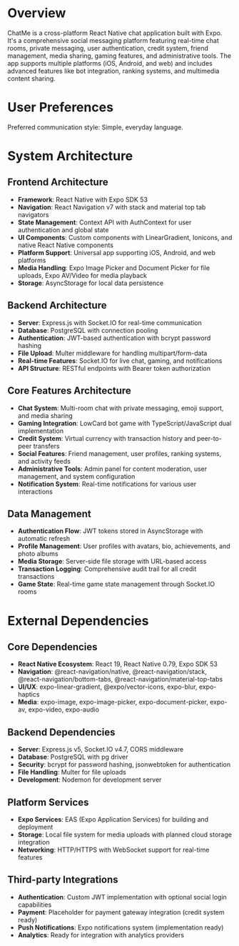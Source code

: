 # Overview

ChatMe is a cross-platform React Native chat application built with Expo. It's a comprehensive social messaging platform featuring real-time chat rooms, private messaging, user authentication, credit system, friend management, media sharing, gaming features, and administrative tools. The app supports multiple platforms (iOS, Android, and web) and includes advanced features like bot integration, ranking systems, and multimedia content sharing.

# User Preferences

Preferred communication style: Simple, everyday language.

# System Architecture

## Frontend Architecture
- **Framework**: React Native with Expo SDK 53
- **Navigation**: React Navigation v7 with stack and material top tab navigators
- **State Management**: Context API with AuthContext for user authentication and global state
- **UI Components**: Custom components with LinearGradient, Ionicons, and native React Native components
- **Platform Support**: Universal app supporting iOS, Android, and web platforms
- **Media Handling**: Expo Image Picker and Document Picker for file uploads, Expo AV/Video for media playback
- **Storage**: AsyncStorage for local data persistence

## Backend Architecture
- **Server**: Express.js with Socket.IO for real-time communication
- **Database**: PostgreSQL with connection pooling
- **Authentication**: JWT-based authentication with bcrypt password hashing
- **File Upload**: Multer middleware for handling multipart/form-data
- **Real-time Features**: Socket.IO for live chat, gaming, and notifications
- **API Structure**: RESTful endpoints with Bearer token authorization

## Core Features Architecture
- **Chat System**: Multi-room chat with private messaging, emoji support, and media sharing
- **Gaming Integration**: LowCard bot game with TypeScript/JavaScript dual implementation
- **Credit System**: Virtual currency with transaction history and peer-to-peer transfers
- **Social Features**: Friend management, user profiles, ranking systems, and activity feeds
- **Administrative Tools**: Admin panel for content moderation, user management, and system configuration
- **Notification System**: Real-time notifications for various user interactions

## Data Management
- **Authentication Flow**: JWT tokens stored in AsyncStorage with automatic refresh
- **Profile Management**: User profiles with avatars, bio, achievements, and photo albums
- **Media Storage**: Server-side file storage with URL-based access
- **Transaction Logging**: Comprehensive audit trail for all credit transactions
- **Game State**: Real-time game state management through Socket.IO rooms

# External Dependencies

## Core Dependencies
- **React Native Ecosystem**: React 19, React Native 0.79, Expo SDK 53
- **Navigation**: @react-navigation/native, @react-navigation/stack, @react-navigation/bottom-tabs, @react-navigation/material-top-tabs
- **UI/UX**: expo-linear-gradient, @expo/vector-icons, expo-blur, expo-haptics
- **Media**: expo-image, expo-image-picker, expo-document-picker, expo-av, expo-video, expo-audio

## Backend Dependencies
- **Server**: Express.js v5, Socket.IO v4.7, CORS middleware
- **Database**: PostgreSQL with pg driver
- **Security**: bcrypt for password hashing, jsonwebtoken for authentication
- **File Handling**: Multer for file uploads
- **Development**: Nodemon for development server

## Platform Services
- **Expo Services**: EAS (Expo Application Services) for building and deployment
- **Storage**: Local file system for media uploads with planned cloud storage integration
- **Networking**: HTTP/HTTPS with WebSocket support for real-time features

## Third-party Integrations
- **Authentication**: Custom JWT implementation with optional social login capabilities
- **Payment**: Placeholder for payment gateway integration (credit system ready)
- **Push Notifications**: Expo notifications system (implementation ready)
- **Analytics**: Ready for integration with analytics providers